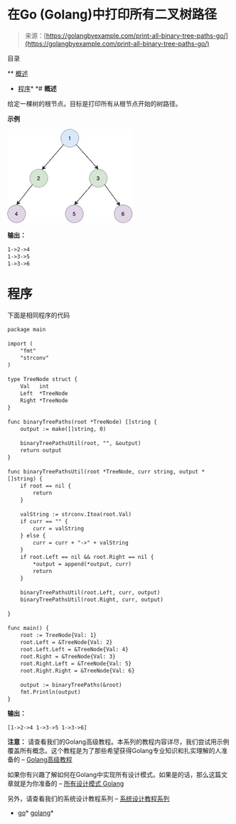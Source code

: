 <!--yml

分类：未分类

日期：2024-10-13 06:50:57

-->

# 在Go (Golang)中打印所有二叉树路径

> 来源：[https://golangbyexample.com/print-all-binary-tree-paths-go/](https://golangbyexample.com/print-all-binary-tree-paths-go/)

目录

**   [概述](#Overview "Overview")

+   [程序](#Program "Program")*  *# **概述**

给定一棵树的根节点。目标是打印所有从根节点开始的树路径。

**示例**

![](img/9a9347838908483552b24df3dc54cd38.png)

**输出：**

```
1->2->4
1->3->5
1->3->6
```

# **程序**

下面是相同程序的代码

```
package main

import (
	"fmt"
	"strconv"
)

type TreeNode struct {
	Val   int
	Left  *TreeNode
	Right *TreeNode
}

func binaryTreePaths(root *TreeNode) []string {
	output := make([]string, 0)

	binaryTreePathsUtil(root, "", &output)
	return output
}

func binaryTreePathsUtil(root *TreeNode, curr string, output *[]string) {
	if root == nil {
		return
	}

	valString := strconv.Itoa(root.Val)
	if curr == "" {
		curr = valString
	} else {
		curr = curr + "->" + valString
	}
	if root.Left == nil && root.Right == nil {
		*output = append(*output, curr)
		return
	}

	binaryTreePathsUtil(root.Left, curr, output)
	binaryTreePathsUtil(root.Right, curr, output)

}

func main() {
	root := TreeNode{Val: 1}
	root.Left = &TreeNode{Val: 2}
	root.Left.Left = &TreeNode{Val: 4}
	root.Right = &TreeNode{Val: 3}
	root.Right.Left = &TreeNode{Val: 5}
	root.Right.Right = &TreeNode{Val: 6}

	output := binaryTreePaths(&root)
	fmt.Println(output)
}
```

**输出：**

```
[1->2->4 1->3->5 1->3->6]
```

**注意：** 请查看我们的Golang高级教程。本系列的教程内容详尽，我们尝试用示例覆盖所有概念。这个教程是为了那些希望获得Golang专业知识和扎实理解的人准备的 – [Golang高级教程](https://golangbyexample.com/golang-comprehensive-tutorial/)

如果你有兴趣了解如何在Golang中实现所有设计模式。如果是的话，那么这篇文章就是为你准备的 – [所有设计模式 Golang](https://golangbyexample.com/all-design-patterns-golang/)

另外，请查看我们的系统设计教程系列 – [系统设计教程系列](https://techbyexample.com/system-design-questions/)

+   [go](https://golangbyexample.com/tag/go/)*   [golang](https://golangbyexample.com/tag/golang/)*
